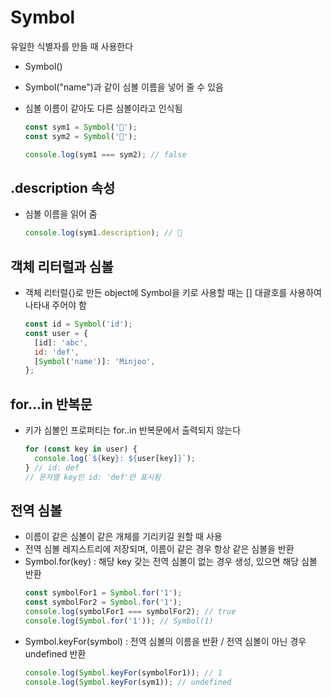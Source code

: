 # Symbol

유일한 식별자를 만들 때 사용한다

- Symbol()
- Symbol("name")과 같이 심볼 이름을 넣어 줄 수 있음
- 심볼 이름이 같아도 다른 심볼이라고 인식됨

  ```javascript
  const sym1 = Symbol('🍎');
  const sym2 = Symbol('🍎');

  console.log(sym1 === sym2); // false
  ```

## .description 속성

- 심볼 이름을 읽어 줌
  ```javascript
  console.log(sym1.description); // 🍎
  ```

## 객체 리터럴과 심볼

- 객체 리터럴{}로 만든 object에 Symbol을 키로 사용할 때는 [] 대괄호를 사용하여 나타내 주어야 함
  ```javascript
  const id = Symbol('id');
  const user = {
    [id]: 'abc',
    id: 'def',
    [Symbol('name')]: 'Minjoo',
  };
  ```

## for...in 반복문

- 키가 심볼인 프로퍼티는 for..in 반복문에서 출력되지 않는다
  ```javascript
  for (const key in user) {
    console.log(`${key}: ${user[key]}`);
  } // id: def
  // 문자열 key인 id: 'def'만 표시됨
  ```

## 전역 심볼

- 이름이 같은 심볼이 같은 개체를 기리키길 원할 때 사용
- 전역 심볼 레지스트리에 저장되며, 이름이 같은 경우 항상 같은 심볼을 반환
- Symbol.for(key) : 해당 key 갖는 전역 심볼이 없는 경우 생성, 있으면 해당 심볼 반환
  ```javascript
  const symbolFor1 = Symbol.for('1');
  const symbolFor2 = Symbol.for('1');
  console.log(symbolFor1 === symbolFor2); // true
  console.log(Symbol.for('1')); // Symbol(1)
  ```
- Symbol.keyFor(symbol) : 전역 심볼의 이름을 반환 / 전역 심볼이 아닌 경우 undefined 반환
  ```javascript
  console.log(Symbol.keyFor(symbolFor1)); // 1
  console.log(Symbol.keyFor(sym1)); // undefined
  ```

